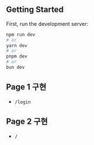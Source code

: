 ## Getting Started

First, run the development server:

```bash
npm run dev
# or
yarn dev
# or
pnpm dev
# or
bun dev
```

## Page 1 구현

-   `/login`

## Page 2 구현

-   `/`
